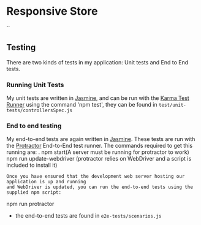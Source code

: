 # Responsive Store

``

## Testing

There are two kinds of tests in my application: Unit tests and End to End tests.

### Running Unit Tests

My unit tests are written in [Jasmine][jasmine], and can be run with the [Karma
Test Runner][karma] using the command 'npm test', they can be found in `test/unit-tests/controllersSpec.js`



### End to end testing

My end-to-end tests are again written in [Jasmine][jasmine]. These tests
are run with the [Protractor][protractor] End-to-End test runner. The commands
required to get this running are:
.
npm start(A server must be running for protractor to work)
npm run update-webdriver (protractor relies on WebDriver and a script is
included to install it)

    Once you have ensured that the development web server hosting our application is up and running
    and WebDriver is updated, you can run the end-to-end tests using the supplied npm script:

npm run protractor

* the end-to-end tests are found in `e2e-tests/scenarios.js`
```
```

```
```


```
```



[git]: http://git-scm.com/
[bower]: http://bower.io
[npm]: https://www.npmjs.org/
[node]: http://nodejs.org
[protractor]: https://github.com/angular/protractor
[jasmine]: http://jasmine.github.io
[karma]: http://karma-runner.github.io
[travis]: https://travis-ci.org/
[http-server]: https://github.com/nodeapps/http-server
